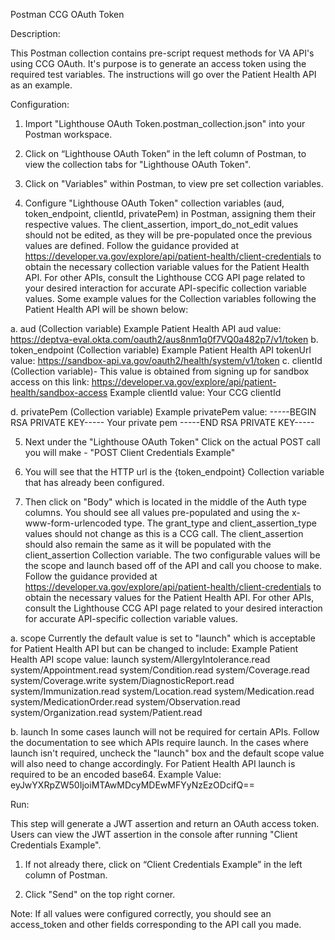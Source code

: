Postman CCG OAuth Token

Description:

This Postman collection contains pre-script request methods for VA API's using CCG OAuth. It's purpose is to generate an access token using the required test variables. The instructions will go over the Patient Health API as an example. 

Configuration:

1. Import "Lighthouse OAuth Token.postman_collection.json" into your Postman workspace.

2. Click on “Lighthouse OAuth Token” in the left column of Postman, to view the collection tabs for "Lighthouse OAuth Token".

3. Click on "Variables" within Postman, to view pre set collection variables.

4. Configure "Lighthouse OAuth Token" collection variables (aud, token_endpoint, clientId, privatePem) in Postman, assigning them their respective values. The client_assertion, import_do_not_edit values should not be edited, as they will be pre-populated once the previous values are defined. Follow the guidance provided at https://developer.va.gov/explore/api/patient-health/client-credentials to obtain the necessary collection variable values for the Patient Health API. For other APIs, consult the Lighthouse CCG API page related to your desired interaction for accurate API-specific collection variable values. Some example values for the Collection variables following the Patient Health API will be shown below:

a. aud (Collection variable)
Example Patient Health API aud value:
https://deptva-eval.okta.com/oauth2/aus8nm1q0f7VQ0a482p7/v1/token
b. token_endpoint (Collection variable)
Example Patient Health API tokenUrl value:
https://sandbox-api.va.gov/oauth2/health/system/v1/token
c. clientId (Collection variable)- This value is obtained from signing up for sandbox access on this link:
https://developer.va.gov/explore/api/patient-health/sandbox-access
Example clientId value:
Your CCG clientId

d. privatePem (Collection variable)
Example privatePem value:
-----BEGIN RSA PRIVATE KEY-----
Your private pem
-----END RSA PRIVATE KEY-----

5. Next under the "Lighthouse OAuth Token" Click on the actual POST call you will make - "POST Client Credentials Example"

6. You will see that the HTTP url is the {token_endpoint} Collection variable that has already been configured.

7. Then click on "Body" which is located in the middle of the Auth type columns. You should see all values pre-populated and using the x-www-form-urlencoded type. The grant_type and client_assertion_type values should not change as this is a CCG call. The client_assertion should also remain the same as it will be populated with the client_assertion Collection variable. The two configurable values will be the scope and launch based off of the API and call you choose to make. Follow the guidance provided at https://developer.va.gov/explore/api/patient-health/client-credentials to obtain the necessary values for the Patient Health API. For other APIs, consult the Lighthouse CCG API page related to your desired interaction for accurate API-specific collection variable values.

a. scope
Currently the default value is set to "launch" which is acceptable for Patient Health API but can be changed to include:
Example Patient Health API scope value:
launch system/AllergyIntolerance.read system/Appointment.read system/Condition.read system/Coverage.read system/Coverage.write system/DiagnosticReport.read system/Immunization.read system/Location.read system/Medication.read system/MedicationOrder.read system/Observation.read system/Organization.read system/Patient.read

b. launch
In some cases launch will not be required for certain APIs. Follow the documentation to see which APIs require launch. In the cases where launch isn't required, uncheck the "launch" box and the default scope value will also need to change accordingly. For Patient Health API launch is required to be an encoded base64.
Example Value:
eyJwYXRpZW50IjoiMTAwMDcyMDEwMFYyNzEzODcifQ==

Run:

This step will generate a JWT assertion and return an OAuth access token. Users can view the JWT assertion in the console after running "Client Credentials Example".

1. If not already there, click on “Client Credentials Example” in the left column of Postman.

2. Click "Send" on the top right corner.

Note:
If all values were configured correctly, you should see an access_token and other fields corresponding to the API call you made.
